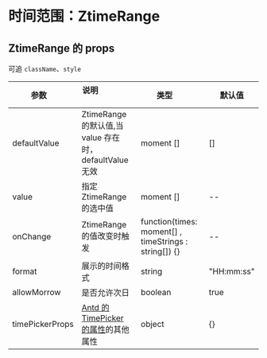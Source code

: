<!-- @routePath:/component-doc/ZtimeRange-doc -->

# 时间范围：ZtimeRange

<!-- @import:./demo1.md -->

<!-- @import:./demo2.md -->

<!-- @import:./demo3.md -->

<!-- @import:./demo4.md -->

## ZtimeRange 的 props

可追 `className`、`style`

| 参数            | 说明                                                                                 | 类型                                                  | 默认值     |
| --------------- | ------------------------------------------------------------------------------------ | ----------------------------------------------------- | ---------- |
| defaultValue    | ZtimeRange 的默认值,当 value 存在时，defaultValue 无效                               | moment []                                             | []         |
| value           | 指定 ZtimeRange 的选中值                                                             | moment []                                             | --         |
| onChange        | ZtimeRange 的值改变时触发                                                            | function(times: moment[] , timeStrings : string[]) {} | --         |
| format          | 展示的时间格式                                                                       | string                                                | "HH:mm:ss" |
| allowMorrow     | 是否允许次日                                                                         | boolean                                               | true      |
| timePickerProps | [Antd 的 TimePicker 的属性](https://ant.design/components/time-picker-cn/)的其他属性 | object                                                | {}         |